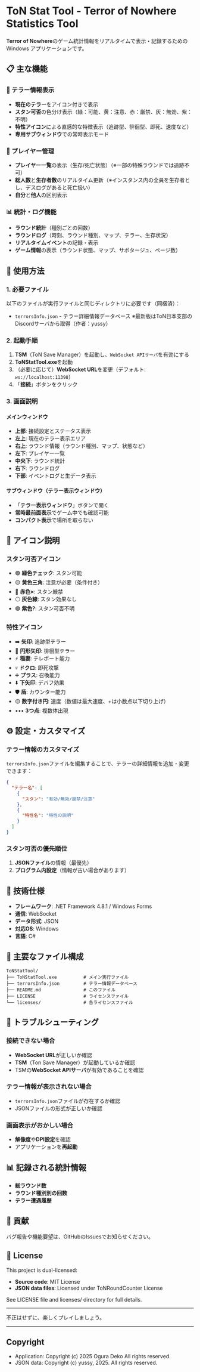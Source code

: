 # ToN Stat Tool - Terror of Nowhere Statistics Tool

**Terror of Nowhere**のゲーム統計情報をリアルタイムで表示・記録するためのWindows アプリケーションです。

## 📋 主な機能

### 🎯 テラー情報表示
- **現在のテラー**をアイコン付きで表示
- **スタン可否**の色分け表示（緑：可能、黄：注意、赤：厳禁、灰：無効、紫：不明）
- **特性アイコン**による直感的な特徴表示（追跡型、徘徊型、即死、速度など）
- **専用サブウィンドウ**での常時表示モード

### 👥 プレイヤー管理
- **プレイヤー一覧**の表示（生存/死亡状態）（※一部の特殊ラウンドでは追跡不可）
- **総人数**と**生存者数**のリアルタイム更新（※インスタンス内の全員を生存者とし、デスログがあると死亡扱い）
- **自分**と**他人**の区別表示

### 📊 統計・ログ機能
- **ラウンド統計**（種別ごとの回数）
- **ラウンドログ**（時刻、ラウンド種別、マップ、テラー、生存状況）
- **リアルタイムイベント**の記録・表示
- **ゲーム情報**の表示（ラウンド状態、マップ、サボタージュ、ページ数）

## 🚀 使用方法

### 1. 必要ファイル
以下のファイルが実行ファイルと同じディレクトリに必要です（同梱済）：
- `terrorsInfo.json` - テラー詳細情報データベース
※最新版はToN日本支部のDiscordサーバから取得（作者：yussy）

### 2. 起動手順
1. **TSM**（ToN Save Manager）を起動し、`WebSocket APIサーバ`を有効にする
2. **ToNStatTool.exe**を起動
3. （必要に応じて）**WebSocket URL**を変更（デフォルト: `ws://localhost:11398`）
4. 「**接続**」ボタンをクリック

### 3. 画面説明

#### メインウィンドウ
- **上部**: 接続設定とステータス表示
- **左上**: 現在のテラー表示エリア
- **右上**: ラウンド情報（ラウンド種別、マップ、状態など）
- **左下**: プレイヤー一覧
- **中央下**: ラウンド統計
- **右下**: ラウンドログ
- **下部**: イベントログと生データ表示

#### サブウィンドウ（テラー表示ウィンドウ）
- 「**テラー表示ウィンドウ**」ボタンで開く
- **常時最前面表示**でゲーム中でも確認可能
- **コンパクト表示**で場所を取らない

## 🎨 アイコン説明

### スタン可否アイコン
- 🟢 **緑色チェック**: スタン可能
- 🟡 **黄色三角**: 注意が必要（条件付き）
- 🔴 **赤色×**: スタン厳禁
- ⚪ **灰色線**: スタン効果なし
- 🟣 **紫色?**: スタン可否不明

### 特性アイコン
- ➡️ **矢印**: 追跡型テラー
- 🔄 **円形矢印**: 徘徊型テラー
- ⚡ **稲妻**: テレポート能力
- 💀 **ドクロ**: 即死攻撃
- ➕ **プラス**: 召喚能力
- ⬇️ **下矢印**: デバフ効果
- 🛡️ **盾**: カウンター能力
- 🟡 **数字付き円**: 速度（数値は最大速度、+は小数点以下切り上げ）
- ••• **3つ点**: 複数体出現

## ⚙️ 設定・カスタマイズ

### テラー情報のカスタマイズ
`terrorsInfo.json`ファイルを編集することで、テラーの詳細情報を追加・変更できます：

```json
{
  "テラー名": [
    {
      "スタン": "有効/無効/厳禁/注意"
    },
    {
      "特性名": "特性の説明"
    }
  ]
}
```

### スタン可否の優先順位
1. **JSONファイル**の情報（最優先）
2. **プログラム内設定**（情報が古い場合があります）

## 🔧 技術仕様

- **フレームワーク**: .NET Framework 4.8.1 / Windows Forms
- **通信**: WebSocket
- **データ形式**: JSON
- **対応OS**: Windows
- **言語**: C#

## 📁 主要なファイル構成

```
ToNStatTool/
├── ToNStatTool.exe          # メイン実行ファイル
├── terrorsInfo.json         # テラー情報データベース
├── README.md                # このファイル
├── LICENSE                  # ライセンスファイル
└── licenses/                # 各ライセンスファイル
```

## 🐛 トラブルシューティング

### 接続できない場合
- **WebSocket URL**が正しいか確認
- **TSM**（Ton Save Manager）が起動しているか確認
- TSMの**WebSocket APIサーバ**が有効であることを確認

### テラー情報が表示されない場合
- `terrorsInfo.json`ファイルが存在するか確認
- JSONファイルの形式が正しいか確認

### 画面表示がおかしい場合
- **解像度**や**DPI設定**を確認
- アプリケーションを**再起動**

## 📊 記録される統計情報
- **総ラウンド数**
- **ラウンド種別別の回数**
- **テラー遭遇履歴**

## 🤝 貢献

バグ報告や機能要望は、GitHubのIssuesでお知らせください。

## 📄 License

This project is dual-licensed:
- **Source code**: MIT License  
- **JSON data files**: Licensed under ToNRoundCounter License

See LICENSE file and licenses/ directory for full details.

---

不正はせずに、楽しくプレイしましょう。

---

## Copyright

- Application: Copyright (c) 2025 Ogura Deko All rights reserved.
- JSON data: Copyright (c) yussy, 2025. All rights reserved.
